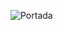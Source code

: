 ![Portada](https://user-images.githubusercontent.com/64830147/125402305-8b8faf00-e3b4-11eb-9ae6-4035261b63fe.png)

